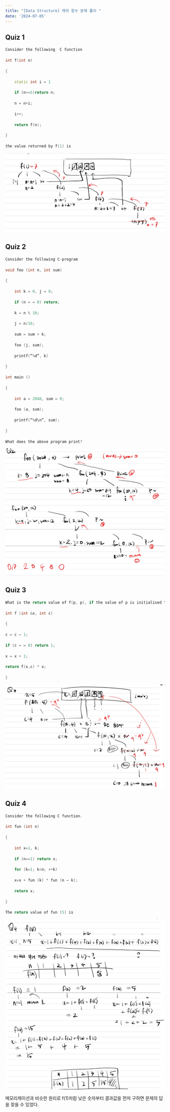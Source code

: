 ```yaml
---
title: "[Data Structure] 재귀 함수 문제 풀이 "
date: '2024-07-05'
---
```

## Quiz 1
```cpp
Consider the following  C function

int f(int n)

{

    static int i = 1

    if (n>=5)return n;

    n = n+i;

    i++;

    return f(n);

}

the value returned by f(1) is
```
![alt text](Screenshot_20240705-192806.png)


## Quiz 2

```cpp
Consider the following C-program

void foo (int n, int sum)

{

    int k = 0, j = 0;

    if (n = = 0) return;

    k = n % 10;

    j = n/10;

    sum = sum + k;

    foo (j, sum);

    printf(“%d”, k)

}

int main ()

{

    int a = 2048, sum = 0;

    foo (a, sum);

    printf(“%d\n”, sum);

}

What does the above program print?
```
![alt text](Screenshot_20240705-200139.png)
![alt text](Screenshot_20240705-200149.png)


## Quiz 3
```cpp
What is the return value of f(p, p), if the value of p is initialised to 5 before the call? Note that the first parameter is passed by reference, whereas the second parameter is passed by value. 

int f (int &x, int c) 

{

c = c — 1; 

if (c = = 0) return 1; 

x = x + 1; 

return f(x,c) * x;

}
```
![alt text](Screenshot_20240705-201113.png)


## Quiz 4
```cpp
Consider the following C function. 

int fun (int n)

{ 

    int x=1, k; 

    if (n==1) return x; 

    for (k=1; k<n; ++k) 

    x=x + fun (k) * fun (n — k); 

    return x; 

}

The return value of fun (5) is
```
![alt text](Screenshot_20240705-202230.png)
![alt text](Screenshot_20240705-202245.png)

메모리제이션과 비슷한 원리로 f(1)처럼 낮은 숫자부터 결과값을 먼저 구하면 문제의 답을 찾을 수 있었다.